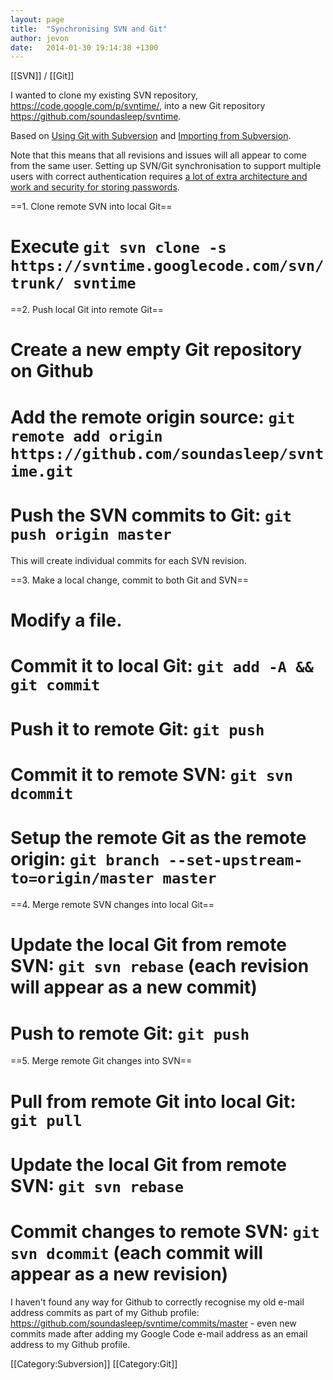 ```yaml
---
layout: page
title:  "Synchronising SVN and Git"
author: jevon
date:   2014-01-30 19:14:38 +1300
---
```


[[SVN]] / [[Git]]

I wanted to clone my existing SVN repository, https://code.google.com/p/svntime/, into a new Git repository https://github.com/soundasleep/svntime.

Based on <a href="http://viget.com/extend/effectively-using-git-with-subversion">Using Git with Subversion</a> and <a href="https://help.github.com/articles/importing-from-subversion">Importing from Subversion</a>.

Note that this means that all revisions and issues will all appear to come from the same user. Setting up SVN/Git synchronisation to support multiple users with correct authentication requires <a href="https://github.com/mrts/git-svn-bridge">a lot of extra architecture and work and security for storing passwords</a>.

==1. Clone remote SVN into local Git==

# Execute `git svn clone -s https://svntime.googlecode.com/svn/trunk/ svntime`

==2. Push local Git into remote Git==

# Create a new empty Git repository on Github
# Add the remote origin source: `git remote add origin https://github.com/soundasleep/svntime.git`
# Push the SVN commits to Git: `git push origin master`

This will create individual commits for each SVN revision.

==3. Make a local change, commit to both Git and SVN==

# Modify a file.
# Commit it to local Git: `git add -A && git commit`
# Push it to remote Git: `git push`
# Commit it to remote SVN: `git svn dcommit`
# Setup the remote Git as the remote origin: `git branch --set-upstream-to=origin/master master`

==4. Merge remote SVN changes into local Git==

# Update the local Git from remote SVN: `git svn rebase` (each revision will appear as a new commit)
# Push to remote Git: `git push` 

==5. Merge remote Git changes into SVN==

# Pull from remote Git into local Git: `git pull`
# Update the local Git from remote SVN: `git svn rebase`
# Commit changes to remote SVN: `git svn dcommit` (each commit will appear as a new revision)

I haven't found any way for Github to correctly recognise my old e-mail address commits as part of my Github profile: https://github.com/soundasleep/svntime/commits/master - even new commits made after adding my Google Code e-mail address as an email address to my Github profile.

[[Category:Subversion]]
[[Category:Git]]
